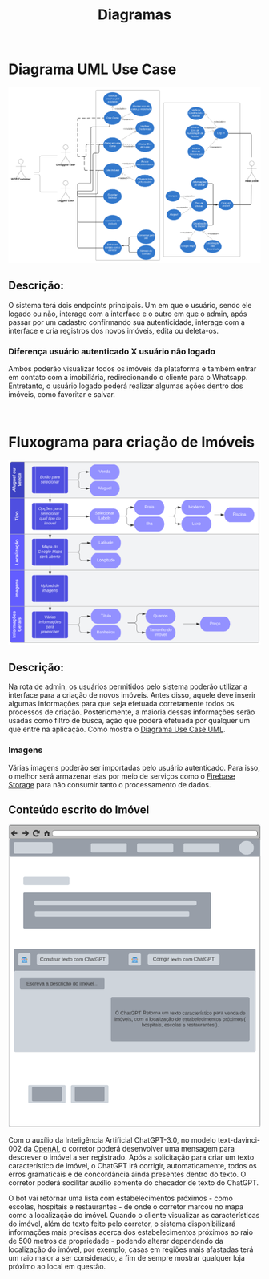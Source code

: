 # <center>Diagramas

</br>

# Diagrama UML Use Case
  ![alt text](files/UseCaseUML.png)

## Descrição:
O sistema terá dois endpoints principais. Um em que o usuário, sendo ele logado ou não, interage com a interface e o outro em que o admin, após passar por um cadastro confirmando sua autenticidade, interage com a interface e cria registros dos novos imóveis, edita ou deleta-os.

### Diferença usuário autenticado X usuário não logado
Ambos poderão visualizar todos os imóveis da plataforma e também entrar em contato com a imobiliária, redirecionando o cliente para o Whatsapp. Entretanto, o usuário logado poderá realizar algumas ações dentro dos imóveis, como favoritar e salvar.

</br>

# Fluxograma para criação de Imóveis
  ![alt text](files/FluxogramaCriaçãoDeImóveis.png)

## Descrição:
Na rota de admin, os usuários permitidos pelo sistema poderão utilizar a interface para a criação de novos imóveis. Antes disso, aquele deve inserir algumas informações para que seja efetuada corretamente todos os processos de criação. Posteriomente, a maioria dessas informações serão usadas como filtro de busca, ação que poderá efetuada por qualquer um que entre na aplicação. Como mostra o [Diagrama Use Case UML](#diagrama-uml-use-case).

### Imagens
Várias imagens poderão ser importadas pelo usuário autenticado. Para isso, o melhor será armazenar elas por meio de serviços como o [Firebase Storage](https://firebase.google.com/docs/storage?hl=pt-br) para não consumir tanto o processamento de dados.

## Conteúdo escrito do Imóvel
  ![alt text](files/PáginaCriaçãoDePosts.png)

Com o auxílio da Inteligência Artificial ChatGPT-3.0, no modelo text-davinci-002 da [OpenAI](https://platform.openai.com), o corretor poderá desenvolver uma mensagem para descrever o imóvel a ser registrado. Após a solicitação para criar um texto característico de imóvel, o ChatGPT irá corrigir, automaticamente, todos os erros gramaticais e de concordância ainda presentes dentro do texto. O corretor poderá socilitar auxílio somente do checador de texto do ChatGPT.

O bot vai retornar uma lista com estabelecimentos próximos - como escolas, hospitais e restaurantes - de onde o corretor marcou no mapa como a localização do imóvel. Quando o cliente visualizar as características do imóvel, além do texto feito pelo corretor, o sistema disponibilizará informações mais precisas acerca dos estabelecimentos próximos ao raio de 500 metros da propriedade - podendo alterar dependendo da localização do imóvel, por exemplo, casas em regiões mais afastadas terá um raio maior a ser considerado, a fim de sempre mostrar qualquer loja próximo ao local em questão.